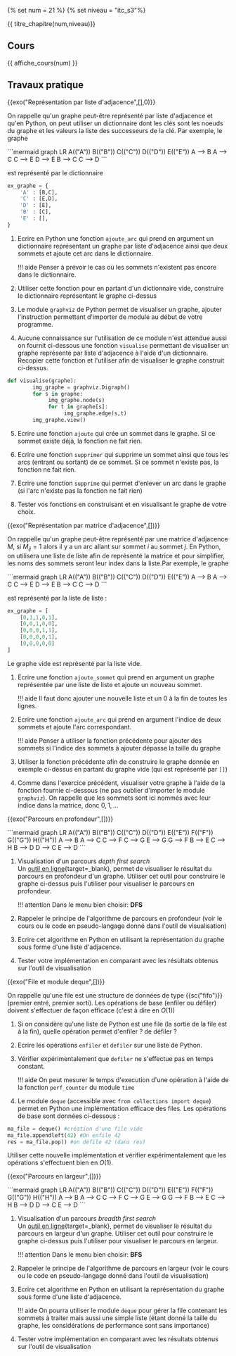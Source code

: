 {% set num = 21 %}
{% set niveau = "itc_s3"%}

{{ titre_chapitre(num,niveau)}}

## Cours

{{ affiche_cours(num) }}

## Travaux pratique

{{exo("Représentation par liste d'adjacence",[],0)}}

On rappelle qu'un graphe peut-être représenté par liste d'adjacence et qu'en Python, on peut utiliser un dictionnaire dont les clés sont les noeuds du graphe et les valeurs  la liste des successeurs de la clé. Par exemple, le graphe 
<div class="centre">
    ```mermaid
    graph LR
    A(("A"))
    B(("B"))
    C(("C"))
    D(("D"))
    E(("E"))
    A --> B
    A --> C
    C --> E
    D --> E
    B --> C
    C --> D
    ```
    </div>

est représenté par le dictionnaire 

```python
ex_graphe = {
    'A' : [B,C],
    'C' : [E,D],
    'D' : [E],
    'B' : [C],
    'E' : [],
}
```

1. Ecrire en Python une fonction `ajoute_arc` qui prend en argument un dictionnaire représentant un graphe par liste d'adjacence ainsi que deux sommets et ajoute cet arc dans le dictionnaire.

    !!! aide
        Penser à prévoir le cas où les sommets n'existent pas encore dans le dictionnaire.

2. Utiliser cette fonction pour en partant d'un dictionnaire vide, construire le dictionnaire représentant le graphe ci-dessus

3. Le module `graphviz` de Python permet de visualiser un graphe, ajouter l'instruction permettant d'importer de module au début de votre programme.

4. Aucune connaissance sur l'utilisation de ce module n'est attendue aussi on fournit ci-dessous une fonction `visualise` permettant  de visualiser un graphe représenté par liste d'adjacence à l'aide d'un dictionnaire. Recopier cette fonction et l'utiliser afin de visualiser le graphe construit ci-dessus.
```python
def visualise(graphe):
        img_graphe = graphviz.Digraph()
        for s in graphe:
             img_graphe.node(s)
             for t in graphe[s]:
                  img_graphe.edge(s,t)
        img_graphe.view()
```

5. Ecrire une fonction `ajoute` qui crée un sommet dans le graphe. Si ce sommet existe déjà, la fonction ne fait rien.

6. Ecrire une fonction `supprimer` qui supprime un sommet ainsi que tous les arcs (entrant ou sortant) de ce sommet. Si ce sommet n'existe pas, la fonction ne fait rien.

6. Ecrire une fonction `supprime` qui permet d'enlever un arc dans le graphe (si l'arc n'existe pas la fonction ne fait rien)

7. Tester vos fonctions en construisant et en visualisant le graphe de votre choix.

{{exo("Représentation par matrice d'adjacence",[])}}

On rappelle qu'un graphe peut-être représenté par une matrice d'adjacence $M$, si $M_{ij}=1$ alors il y a un arc allant sur sommet $i$ au sommet $j$. En Python, on utilisera une liste de liste afin de représenté la matrice et pour simplifier, les noms des sommets seront leur index dans la liste.Par exemple, le graphe 
<div class="centre">
    ```mermaid
    graph LR
    A(("A"))
    B(("B"))
    C(("C"))
    D(("D"))
    E(("E"))
    A --> B
    A --> C
    C --> E
    D --> E
    B --> C
    C --> D
    ```
    </div>

est représenté par la liste de liste  :

```python
ex_graphe = [
    [0,1,1,0,1],
    [0,0,1,0,0],
    [0,0,0,1,1],
    [0,0,0,0,1],
    [0,0,0,0,0]
]
```
Le graphe vide  est représenté par la liste vide.

1. Ecrire une fonction `ajoute_sommet` qui prend en argument un graphe représentée par une liste de liste et ajoute un nouveau sommet.

    !!! aide
        Il faut donc ajouter une nouvelle liste et un 0 à la fin de toutes les lignes.

2. Ecrire une fonction `ajoute_arc` qui prend en argument l'indice de deux sommets et ajoute l'arc correspondant.

    !!! aide
        Penser à utiliser la fonction précédente pour ajouter des sommets si l'indice des sommets à ajouter dépasse la taille du graphe

3. Utiliser la fonction précédente afin de construire le graphe donnée en exemple ci-dessus en partant du graphe vide (qui est représenté par `[]`)

4. Comme dans l'exercice précédent, visualiser votre graphe à l'aide de la fonction fournie ci-dessous (ne pas oublier d'importer le module `graphviz`). On rappelle que les sommets sont ici nommés avec leur indice dans la matrice, donc $0, 1, \dots$

{{exo("Parcours en profondeur",[])}}

<div class="centre">
```mermaid
graph LR
A(("A"))
B(("B"))
C(("C"))
D(("D"))
E(("E"))
F(("F"))
G(("G"))
H(("H"))
A --> B
A --> C
C --> F
C --> G
E --> G
G --> F
B --> E
C --> H
B --> D
D --> C
E --> D
```
</div>

1. Visualisation d'un parcours *depth first search*  
Un [outil en ligne](https://visualgo.net/en/dfsbfs){target=_blank}, permet de visualiser le résultat du parcours en profondeur d'un graphe. Utiliser cet outil pour construire le graphe ci-dessus puis l'utiliser pour visualiser le parcours en profondeur.

    !!! attention
        Dans le menu bien choisir: **DFS**

2. Rappeler le principe de l'algorithme de parcours en profondeur (voir le cours ou le code en pseudo-langage donné dans l'outil de visualisation)

3. Ecrire cet algorithme en Python en utilisant la représentation du graphe sous forme d'une liste d'adjacence.

4. Tester votre implémentation en comparant avec les résultats obtenus sur l'outil de visualisation


{{exo("File et module deque",[])}}

On rappelle qu'une file est une structure de données de type {{sc("fifo")}} (premier entré, premier sorti). Les opérations de base (enfiler ou défiler) doivent s'effectuer de façon efficace (c'est à dire en $O(1)$)

1. Si on considère qu'une liste de Python est une file (la sortie de la file est à la fin), quelle opération permet d'enfiler ? de défiler ?

2. Ecrire les opérations `enfiler` et `defiler` sur une liste de Python.

3. Vérifier expérimentalement que `defiler` ne s'effectue pas en temps constant.

    !!! aide
        On peut mesurer le temps d'execution d'une opération à l'aide de la fonction `perf_counter` du module `time`

4. Le module `deque` (accessible avec `from collections import deque`) permet en Python une implémentation efficace des files. Les opérations de base sont données ci-dessous :
```python
ma_file = deque() #création d'une file vide
ma_file.appendleft(42) #On enfile 42
res = ma_file.pop() #on défile 42 (dans res)
```
Utiliser cette nouvelle implémentation et vérifier expérimentalement que les opérations s'effectuent bien en $O(1)$.

{{exo("Parcours en largeur",[])}}

<div class="centre">
```mermaid
graph LR
A(("A"))
B(("B"))
C(("C"))
D(("D"))
E(("E"))
F(("F"))
G(("G"))
H(("H"))
A --> B
A --> C
C --> F
C --> G
E --> G
G --> F
B --> E
C --> H
B --> D
D --> C
E --> D
```
</div>

1. Visualisation d'un parcours *breadth first search*  
Un [outil en ligne](https://visualgo.net/en/dfsbfs){target=_blank}, permet de visualiser le résultat du parcours en largeur d'un graphe. Utiliser cet outil pour construire le graphe ci-dessus puis l'utiliser pour visualiser le parcours en largeur.

    !!! attention
        Dans le menu bien choisir: **BFS**

2. Rappeler le principe de l'algorithme de parcours en largeur (voir le cours ou le code en pseudo-langage donné dans l'outil de visualisation)

3. Ecrire cet algorithme en Python en utilisant la représentation du graphe sous forme d'une liste d'adjacence.

    !!! aide
        On pourra utiliser le module `deque` pour gérer la file contenant les sommets à traiter mais aussi une simple liste (étant donné la taille du graphe, les considérations de performance sont sans importance)

4. Tester votre implémentation en comparant avec les résultats obtenus sur l'outil de visualisation

